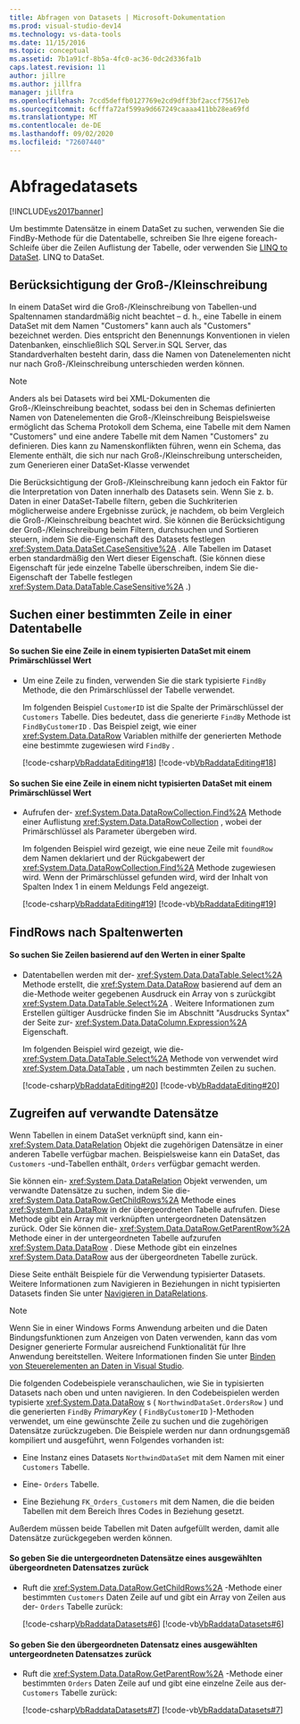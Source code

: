 ```yaml
---
title: Abfragen von Datasets | Microsoft-Dokumentation
ms.prod: visual-studio-dev14
ms.technology: vs-data-tools
ms.date: 11/15/2016
ms.topic: conceptual
ms.assetid: 7b1a91cf-8b5a-4fc0-ac36-0dc2d336fa1b
caps.latest.revision: 11
author: jillre
ms.author: jillfra
manager: jillfra
ms.openlocfilehash: 7ccd5deffb0127769e2cd9dff3bf2accf75617eb
ms.sourcegitcommit: 6cfffa72af599a9d667249caaaa411bb28ea69fd
ms.translationtype: MT
ms.contentlocale: de-DE
ms.lasthandoff: 09/02/2020
ms.locfileid: "72607440"
---
```

# <a name="query-datasets"></a>Abfragedatasets
[!INCLUDE[vs2017banner](../includes/vs2017banner.md)]

Um bestimmte Datensätze in einem DataSet zu suchen, verwenden Sie die FindBy-Methode für die Datentabelle, schreiben Sie Ihre eigene foreach-Schleife über die Zeilen Auflistung der Tabelle, oder verwenden Sie [LINQ to DataSet](https://msdn.microsoft.com/library/743e3755-3ecb-45a2-8d9b-9ed41f0dcf17). LINQ to DataSet.

## <a name="dataset-case-sensitivity"></a>Berücksichtigung der Groß-/Kleinschreibung
 In einem DataSet wird die Groß-/Kleinschreibung von Tabellen-und Spaltennamen standardmäßig nicht beachtet – d. h., eine Tabelle in einem DataSet mit dem Namen "Customers" kann auch als "Customers" bezeichnet werden. Dies entspricht den Benennungs Konventionen in vielen Datenbanken, einschließlich SQL Server.in SQL Server, das Standardverhalten besteht darin, dass die Namen von Datenelementen nicht nur nach Groß-/Kleinschreibung unterschieden werden können.

> [!NOTE]
> Anders als bei Datasets wird bei XML-Dokumenten die Groß-/Kleinschreibung beachtet, sodass bei den in Schemas definierten Namen von Datenelementen die Groß-/Kleinschreibung Beispielsweise ermöglicht das Schema Protokoll dem Schema, eine Tabelle mit dem Namen "Customers" und eine andere Tabelle mit dem Namen "Customers" zu definieren. Dies kann zu Namenskonflikten führen, wenn ein Schema, das Elemente enthält, die sich nur nach Groß-/Kleinschreibung unterscheiden, zum Generieren einer DataSet-Klasse verwendet

 Die Berücksichtigung der Groß-/Kleinschreibung kann jedoch ein Faktor für die Interpretation von Daten innerhalb des Datasets sein. Wenn Sie z. b. Daten in einer DataSet-Tabelle filtern, geben die Suchkriterien möglicherweise andere Ergebnisse zurück, je nachdem, ob beim Vergleich die Groß-/Kleinschreibung beachtet wird. Sie können die Berücksichtigung der Groß-/Kleinschreibung beim Filtern, durchsuchen und Sortieren steuern, indem Sie die-Eigenschaft des Datasets festlegen <xref:System.Data.DataSet.CaseSensitive%2A> . Alle Tabellen im Dataset erben standardmäßig den Wert dieser Eigenschaft. (Sie können diese Eigenschaft für jede einzelne Tabelle überschreiben, indem Sie die-Eigenschaft der Tabelle festlegen <xref:System.Data.DataTable.CaseSensitive%2A> .)

## <a name="locate-a-specific-row-in-a-data-table"></a>Suchen einer bestimmten Zeile in einer Datentabelle

#### <a name="to-find-a-row-in-a-typed-dataset-with-a-primary-key-value"></a>So suchen Sie eine Zeile in einem typisierten DataSet mit einem Primärschlüssel Wert

- Um eine Zeile zu finden, verwenden Sie die stark typisierte `FindBy` Methode, die den Primärschlüssel der Tabelle verwendet.

     Im folgenden Beispiel `CustomerID` ist die Spalte der Primärschlüssel der `Customers` Tabelle. Dies bedeutet, dass die generierte `FindBy` Methode ist `FindByCustomerID` . Das Beispiel zeigt, wie einer <xref:System.Data.DataRow> Variablen mithilfe der generierten Methode eine bestimmte zugewiesen wird `FindBy` .

     [!code-csharp[VbRaddataEditing#18](../snippets/csharp/VS_Snippets_VBCSharp/VbRaddataEditing/CS/Form1.cs#18)]
     [!code-vb[VbRaddataEditing#18](../snippets/visualbasic/VS_Snippets_VBCSharp/VbRaddataEditing/VB/Form1.vb#18)]

#### <a name="to-find-a-row-in-an-untyped-dataset-with-a-primary-key-value"></a>So suchen Sie eine Zeile in einem nicht typisierten DataSet mit einem Primärschlüssel Wert

- Aufrufen der- <xref:System.Data.DataRowCollection.Find%2A> Methode einer Auflistung <xref:System.Data.DataRowCollection> , wobei der Primärschlüssel als Parameter übergeben wird.

     Im folgenden Beispiel wird gezeigt, wie eine neue Zeile mit `foundRow` dem Namen deklariert und der Rückgabewert der <xref:System.Data.DataRowCollection.Find%2A> Methode zugewiesen wird. Wenn der Primärschlüssel gefunden wird, wird der Inhalt von Spalten Index 1 in einem Meldungs Feld angezeigt.

     [!code-csharp[VbRaddataEditing#19](../snippets/csharp/VS_Snippets_VBCSharp/VbRaddataEditing/CS/Form1.cs#19)]
     [!code-vb[VbRaddataEditing#19](../snippets/visualbasic/VS_Snippets_VBCSharp/VbRaddataEditing/VB/Form1.vb#19)]

## <a name="findrows-by-column-values"></a>FindRows nach Spaltenwerten

#### <a name="to-find-rows-based-on-the-values-in-any-column"></a>So suchen Sie Zeilen basierend auf den Werten in einer Spalte

- Datentabellen werden mit der- <xref:System.Data.DataTable.Select%2A> Methode erstellt, die <xref:System.Data.DataRow> basierend auf dem an die-Methode weiter gegebenen Ausdruck ein Array von s zurückgibt <xref:System.Data.DataTable.Select%2A> . Weitere Informationen zum Erstellen gültiger Ausdrücke finden Sie im Abschnitt "Ausdrucks Syntax" der Seite zur- <xref:System.Data.DataColumn.Expression%2A> Eigenschaft.

     Im folgenden Beispiel wird gezeigt, wie die- <xref:System.Data.DataTable.Select%2A> Methode von verwendet wird <xref:System.Data.DataTable> , um nach bestimmten Zeilen zu suchen.

     [!code-csharp[VbRaddataEditing#20](../snippets/csharp/VS_Snippets_VBCSharp/VbRaddataEditing/CS/Form1.cs#20)]
     [!code-vb[VbRaddataEditing#20](../snippets/visualbasic/VS_Snippets_VBCSharp/VbRaddataEditing/VB/Form1.vb#20)]

## <a name="access-related-records"></a>Zugreifen auf verwandte Datensätze
 Wenn Tabellen in einem DataSet verknüpft sind, kann ein- <xref:System.Data.DataRelation> Objekt die zugehörigen Datensätze in einer anderen Tabelle verfügbar machen. Beispielsweise kann ein DataSet, das `Customers` -und-Tabellen enthält, `Orders` verfügbar gemacht werden.

 Sie können ein- <xref:System.Data.DataRelation> Objekt verwenden, um verwandte Datensätze zu suchen, indem Sie die- <xref:System.Data.DataRow.GetChildRows%2A> Methode eines <xref:System.Data.DataRow> in der übergeordneten Tabelle aufrufen. Diese Methode gibt ein Array mit verknüpften untergeordneten Datensätzen zurück. Oder Sie können die- <xref:System.Data.DataRow.GetParentRow%2A> Methode einer in der untergeordneten Tabelle aufzurufen <xref:System.Data.DataRow> . Diese Methode gibt ein einzelnes <xref:System.Data.DataRow> aus der übergeordneten Tabelle zurück.

 Diese Seite enthält Beispiele für die Verwendung typisierter Datasets. Weitere Informationen zum Navigieren in Beziehungen in nicht typisierten Datasets finden Sie unter [Navigieren in DataRelations](https://msdn.microsoft.com/library/e5e673f4-9b44-45ae-aaea-c504d1cc5d3e).

> [!NOTE]
> Wenn Sie in einer Windows Forms Anwendung arbeiten und die Daten Bindungsfunktionen zum Anzeigen von Daten verwenden, kann das vom Designer generierte Formular ausreichend Funktionalität für Ihre Anwendung bereitstellen. Weitere Informationen finden Sie unter [Binden von Steuerelementen an Daten in Visual Studio](../data-tools/bind-controls-to-data-in-visual-studio.md).

 Die folgenden Codebeispiele veranschaulichen, wie Sie in typisierten Datasets nach oben und unten navigieren. In den Codebeispielen werden typisierte <xref:System.Data.DataRow> s ( `NorthwindDataSet.OrdersRow` ) und die generierten `FindBy` *PrimaryKey* ( `FindByCustomerID` )-Methoden verwendet, um eine gewünschte Zeile zu suchen und die zugehörigen Datensätze zurückzugeben. Die Beispiele werden nur dann ordnungsgemäß kompiliert und ausgeführt, wenn Folgendes vorhanden ist:

- Eine Instanz eines Datasets `NorthwindDataSet` mit dem Namen mit einer `Customers` Tabelle.

- Eine- `Orders` Tabelle.

- Eine Beziehung `FK_Orders_Customers` mit dem Namen, die die beiden Tabellen mit dem Bereich Ihres Codes in Beziehung gesetzt.

Außerdem müssen beide Tabellen mit Daten aufgefüllt werden, damit alle Datensätze zurückgegeben werden können.

#### <a name="to-return-the-child-records-of-a-selected-parent-record"></a>So geben Sie die untergeordneten Datensätze eines ausgewählten übergeordneten Datensatzes zurück

- Ruft die <xref:System.Data.DataRow.GetChildRows%2A> -Methode einer bestimmten `Customers` Daten Zeile auf und gibt ein Array von Zeilen aus der- `Orders` Tabelle zurück:

     [!code-csharp[VbRaddataDatasets#6](../snippets/csharp/VS_Snippets_VBCSharp/VbRaddataDatasets/CS/Form1.cs#6)]
     [!code-vb[VbRaddataDatasets#6](../snippets/visualbasic/VS_Snippets_VBCSharp/VbRaddataDatasets/VB/Form1.vb#6)]

#### <a name="to-return-the-parent-record-of-a-selected-child-record"></a>So geben Sie den übergeordneten Datensatz eines ausgewählten untergeordneten Datensatzes zurück

- Ruft die <xref:System.Data.DataRow.GetParentRow%2A> -Methode einer bestimmten `Orders` Daten Zeile auf und gibt eine einzelne Zeile aus der- `Customers` Tabelle zurück:

     [!code-csharp[VbRaddataDatasets#7](../snippets/csharp/VS_Snippets_VBCSharp/VbRaddataDatasets/CS/Form1.cs#7)]
     [!code-vb[VbRaddataDatasets#7](../snippets/visualbasic/VS_Snippets_VBCSharp/VbRaddataDatasets/VB/Form1.vb#7)]
